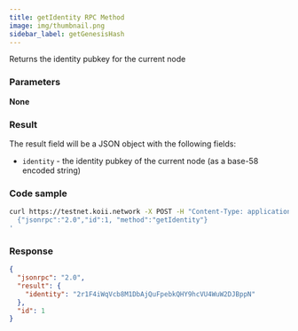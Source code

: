 ```yaml
---
title: getIdentity RPC Method
image: img/thumbnail.png
sidebar_label: getGenesisHash
---
```


Returns the identity pubkey for the current node

### Parameters

**None**

### Result

The result field will be a JSON object with the following fields:

*   `identity` - the identity pubkey of the current node (as a base-58 encoded string)

### Code sample

```sh
curl https://testnet.koii.network -X POST -H "Content-Type: application/json" -d '
  {"jsonrpc":"2.0","id":1, "method":"getIdentity"}
'
```


### Response

```json
{
  "jsonrpc": "2.0",
  "result": {
    "identity": "2r1F4iWqVcb8M1DbAjQuFpebkQHY9hcVU4WuW2DJBppN"
  },
  "id": 1
}
```
